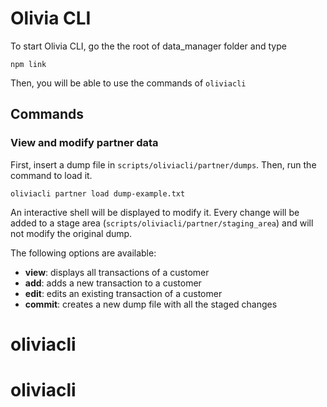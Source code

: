 # Olivia CLI

To start Olivia CLI, go the the root of data_manager folder and type
```shell
npm link
```

Then, you will be able to use the commands of `oliviacli`

## Commands

### View and modify partner data
First, insert a dump file in `scripts/oliviacli/partner/dumps`. Then, run the command to load it.
```shell
oliviacli partner load dump-example.txt
```
An interactive shell will be displayed to modify it. Every change will be added to a stage area (`scripts/oliviacli/partner/staging_area`) and will not modify the original dump.

The following options are available:
- **view**: displays all transactions of a customer
- **add**: adds a new transaction to a customer
- **edit**: edits an existing transaction of a customer
- **commit**: creates a new dump file with all the staged changes
# oliviacli
# oliviacli
